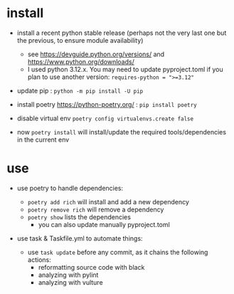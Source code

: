 # install

+ install a recent python stable release (perhaps not the very last one but the previous, to ensure module availability)
  + see https://devguide.python.org/versions/ and https://www.python.org/downloads/
  + I used python 3.12.x. You may need to update pyproject.toml if you plan to use another version: `requires-python = ">=3.12"`
+ update pip : `python -m pip install -U pip`

+ install poetry https://python-poetry.org/ : `pip install poetry`
+ disable virtual env `poetry config virtualenvs.create false`
+ now `poetry install` will install/update the required tools/dependencies in the current env

# use

+ use poetry to handle dependencies:
    + `poetry add rich` will install and add a new dependency
    + `poetry remove rich` will remove a dependency
    + `poetry show` lists the dependencies
      + you can also update manually pyproject.toml

+ use task & Taskfile.yml to automate things:
  + use `task update` before any commit, as it chains the following actions:
    + reformatting source code with black
    + analyzing with pylint
    + analyzing with vulture


